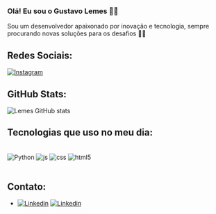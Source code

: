 ### Olá! Eu sou o Gustavo Lemes 👋🏻

Sou um desenvolvedor apaixonado por inovação e tecnologia, sempre procurando novas soluções para os desafios 👨‍💻



## Redes Sociais:

[![Instagram](    https://img.shields.io/badge/Instagram-E4405F?style=for-the-badge&logo=instagram&logoColor=white)](https://www.instagram.com/gusstavolemes/)

## GitHub Stats:

![Lemes GitHub stats](https://github-readme-stats.vercel.app/api?username=GuLemes&show_icons=true&theme=dracula)

## Tecnologias que uso no meu dia:

<div style="display: inline_block"><br/>
   <img align="center" alt="Python" src="https://img.shields.io/badge/Python-14354C?style=for-the-badge&logo=python&logoColor=white" />
 <img align="center" alt="js" src="https://img.shields.io/badge/JavaScript-F7DF1E?style=for-the-badge&logo=javascript&logoColor=black" />
 <img align="center" alt="css" src="https://img.shields.io/badge/CSS3-1572B6?style=for-the-badge&logo=css3&logoColor=white" />
 <img align="center" alt="html5" src="https://img.shields.io/badge/HTML5-E34F26?style=for-the-badge&logo=html5&logoColor=white" />
</div><br/>

## Contato: 

- [![Linkedin](https://img.shields.io/badge/Gmail-D14836?style=for-the-badge&logo=gmail&logoColor=white)](gulemes323@gmail.com)
[![Linkedin](https://img.shields.io/badge/LinkedIn-0077B5?style=for-the-badge&logo=linkedin&logoColor=white)](https://www.linkedin.com/in/gustavo-lemes-4865b325a/)
